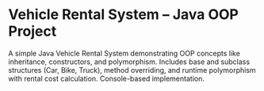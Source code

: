 # Vehicle Rental System – Java OOP Project
A simple Java Vehicle Rental System demonstrating OOP concepts like inheritance, constructors, and polymorphism. Includes base and subclass structures (Car, Bike, Truck), method overriding, and runtime polymorphism with rental cost calculation. Console-based implementation.
